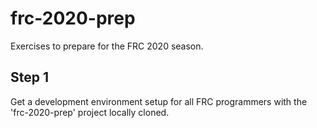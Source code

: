 # frc-2020-prep
Exercises to prepare for the FRC 2020 season.

## Step 1
Get a development environment setup for all FRC programmers with the 'frc-2020-prep' project locally cloned.
